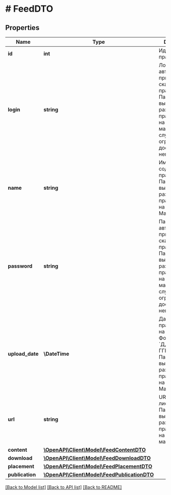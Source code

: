 # # FeedDTO

## Properties

Name | Type | Description | Notes
------------ | ------------- | ------------- | -------------
**id** | **int** | Идентификатор прайс-листа. | [optional]
**login** | **string** | Логин для авторизации при скачивании прайс-листа. Параметр выводится при размещении прайс-листа на сайте магазина и в случае ограничения доступа к нему. | [optional]
**name** | **string** | Имя файла, содержащего прайс-лист. Параметр выводится при размещении прайс-листа на сервере Маркета. | [optional]
**password** | **string** | Пароль для авторизации при скачивании прайс-листа. Параметр выводится при размещении прайс-листа на сайте магазина и в случае ограничения доступа к нему. | [optional]
**upload_date** | **\DateTime** | Дата загрузки прайс-листа на Маркет. Формат даты: &#x60;ДД-ММ-ГГГГ&#x60;. Параметр выводится при размещении прайс-листа на сервере Маркета. | [optional]
**url** | **string** | URL прайс-листа. Параметр выводится при размещении прайс-листа на сайте магазина. | [optional]
**content** | [**\OpenAPI\Client\Model\FeedContentDTO**](FeedContentDTO.md) |  | [optional]
**download** | [**\OpenAPI\Client\Model\FeedDownloadDTO**](FeedDownloadDTO.md) |  | [optional]
**placement** | [**\OpenAPI\Client\Model\FeedPlacementDTO**](FeedPlacementDTO.md) |  | [optional]
**publication** | [**\OpenAPI\Client\Model\FeedPublicationDTO**](FeedPublicationDTO.md) |  | [optional]

[[Back to Model list]](../../README.md#models) [[Back to API list]](../../README.md#endpoints) [[Back to README]](../../README.md)
